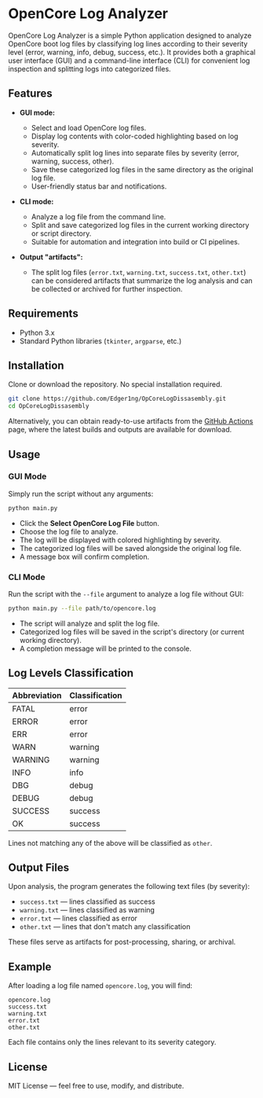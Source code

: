 # OpenCore Log Analyzer

OpenCore Log Analyzer is a simple Python application designed to analyze OpenCore boot log files by classifying log lines according to their severity level (error, warning, info, debug, success, etc.). It provides both a graphical user interface (GUI) and a command-line interface (CLI) for convenient log inspection and splitting logs into categorized files.

## Features

- **GUI mode:**
  - Select and load OpenCore log files.
  - Display log contents with color-coded highlighting based on log severity.
  - Automatically split log lines into separate files by severity (error, warning, success, other).
  - Save these categorized log files in the same directory as the original log file.
  - User-friendly status bar and notifications.

- **CLI mode:**
  - Analyze a log file from the command line.
  - Split and save categorized log files in the current working directory or script directory.
  - Suitable for automation and integration into build or CI pipelines.

- **Output "artifacts":**
  - The split log files (`error.txt`, `warning.txt`, `success.txt`, `other.txt`) can be considered artifacts that summarize the log analysis and can be collected or archived for further inspection.

## Requirements

- Python 3.x
- Standard Python libraries (`tkinter`, `argparse`, etc.)

## Installation

Clone or download the repository. No special installation required.

```bash
git clone https://github.com/Edger1ng/OpCoreLogDissasembly.git
cd OpCoreLogDissasembly
```

Alternatively, you can obtain ready-to-use artifacts from the [GitHub Actions](https://github.com/Edger1ng/OpCoreLogDissasembly/actions) page, where the latest builds and outputs are available for download.

## Usage

### GUI Mode

Simply run the script without any arguments:

```bash
python main.py
```

- Click the **Select OpenCore Log File** button.
- Choose the log file to analyze.
- The log will be displayed with colored highlighting by severity.
- The categorized log files will be saved alongside the original log file.
- A message box will confirm completion.

### CLI Mode

Run the script with the `--file` argument to analyze a log file without GUI:

```bash
python main.py --file path/to/opencore.log
```

- The script will analyze and split the log file.
- Categorized log files will be saved in the script's directory (or current working directory).
- A completion message will be printed to the console.

## Log Levels Classification

| Abbreviation | Classification |
|--------------|----------------|
| FATAL        | error          |
| ERROR        | error          |
| ERR          | error          |
| WARN         | warning        |
| WARNING      | warning        |
| INFO         | info           |
| DBG          | debug          |
| DEBUG        | debug          |
| SUCCESS      | success        |
| OK           | success        |

Lines not matching any of the above will be classified as `other`.

## Output Files

Upon analysis, the program generates the following text files (by severity):

- `success.txt` — lines classified as success
- `warning.txt` — lines classified as warning
- `error.txt` — lines classified as error
- `other.txt` — lines that don't match any classification

These files serve as artifacts for post-processing, sharing, or archival.

## Example

After loading a log file named `opencore.log`, you will find:

```
opencore.log
success.txt
warning.txt
error.txt
other.txt
```

Each file contains only the lines relevant to its severity category.

## License

MIT License — feel free to use, modify, and distribute.
